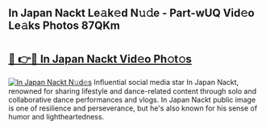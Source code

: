 ## In Japan Nackt Le𝚊k𝚎d N𝚞𝚍e - Part-wUQ Vid𝚎o Le𝚊ks Photos 87QKm

# <h2><a href="http://fb7jho.evod.top/?m=In+Japan+Nackt">🔗 👉🔴 In Japan Nackt Vid𝚎o Ph𝚘t𝚘s</a></h2>

[![In Japan Nackt N𝚞d𝚎s](https://i.imgur.com/8V9OHl7.gif)](http://fb7jho.evod.top/?m=In+Japan+Nackt)
Influential social media star In Japan Nackt, renowned for sharing lifestyle and dance-related content through solo and collaborative dance performances and vlogs. In Japan Nackt public image is one of resilience and perseverance, but he's also known for his sense of humor and lightheartedness. 
